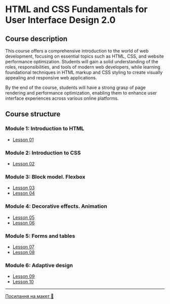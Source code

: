 # HTML and CSS Fundamentals for User Interface Design 2.0

## Course description

This course offers a comprehensive introduction to the world of web development,
focusing on essential topics such as HTML, CSS, and website performance
optimization. Students will gain a solid understanding of the roles,
responsibilities, and tools of modern web developers, while learning
foundational techniques in HTML markup and CSS styling to create visually
appealing and responsive web applications.

By the end of the course, students will have a strong grasp of page rendering
and performance optimization, enabling them to enhance user interface
experiences across various online platforms.

## Course structure

### Module 1: Introduction to HTML

- [Lesson 01](module-01/README.md)

### Module 2: Introduction to CSS

- [Lesson 02](module-02/README.md)

### Module 3: Block model. Flexbox

- [Lesson 03](module-03/lesson-03/README.md)
- [Lesson 04](module-03/lesson-04/README.md)

### Module 4: Decorative effects. Animation

- [Lesson 05](module-04/lesson-05/README.md)
- [Lesson 06](module-04/lesson-06/README.md)

### Module 5: Forms and tables

- [Lesson 07](module-05/lesson-09/README.md)
- [Lesson 08](module-05/lesson-10/README.md)

### Module 6: Adaptive design

- [Lesson 09](module-06/lesson-11/README.md)
- [Lesson 10](module-06/lesson-12/README.md)

---

[Посилання на макет 🎨](https://www.figma.com/file/SHNrA7r9RBXLqDUVYZjL1g/Simply-Chocolate?type=design&node-id=606%3A34&mode=design&t=nRzD3pyVqUjvLrgn-1)
